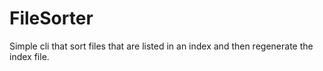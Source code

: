 # FileSorter
Simple cli that sort files that are listed in an index and then regenerate the index file.
